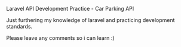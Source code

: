 Laravel API Development Practice - Car Parking API

Just furthering my knowledge of laravel and practicing development standards. 

Please leave any comments so i can learn :) 
